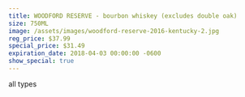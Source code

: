 ```yaml
---
title: WOODFORD RESERVE - bourbon whiskey (excludes double oak)
size: 750ML
image: /assets/images/woodford-reserve-2016-kentucky-2.jpg
reg_price: $37.99
special_price: $31.49
expiration_date: 2018-04-03 00:00:00 -0600
show_special: true
---
```


all types